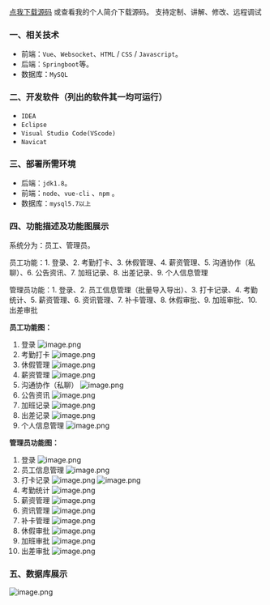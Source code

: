 [点我下载源码](https://www.oneprosol.com/detail/689f4f2c8d9445828d548f1b955f59ba)
或查看我的个人简介下载源码。
支持定制、讲解、修改、远程调试
### 一、相关技术
- 前端：`Vue`、`Websocket`、`HTML` / `CSS` / `Javascript`。
- 后端：`Springboot`等。
- 数据库：`MySQL`

### 二、开发软件（列出的软件其一均可运行）
- `IDEA`
- `Eclipse`
- `Visual Studio Code(VScode)`
- `Navicat`
### 三、部署所需环境

- 后端：`jdk1.8`。
- 前端：`node`、`vue-cli` 、`npm`  。
- 数据库：`mysql5.7以上`

### 四、功能描述及功能图展示
系统分为：员工、管理员。

员工功能：1. 登录、2. 考勤打卡、3. 休假管理、4. 薪资管理、5. 沟通协作（私聊）、6. 公告资讯、7. 加班记录、8. 出差记录、9. 个人信息管理

管理员功能：1. 登录、2. 员工信息管理（批量导入导出）、3. 打卡记录、4. 考勤统计、5. 薪资管理、6. 资讯管理、7. 补卡管理、8. 休假审批、9. 加班审批、10. 出差审批

**员工功能图：**

1. 登录
![image.png](https://pic.picprosol.com/user_upload/1ca4a16527164fbdbe5588f4023765f3/2025-02-22%2017:56:43_image.png)
2. 考勤打卡
![image.png](https://pic.picprosol.com/user_upload/1ca4a16527164fbdbe5588f4023765f3/2025-02-22%2017:55:17_image.png)
3. 休假管理
![image.png](https://pic.picprosol.com/user_upload/1ca4a16527164fbdbe5588f4023765f3/2025-02-22%2017:55:45_image.png)
4. 薪资管理
![image.png](https://pic.picprosol.com/user_upload/1ca4a16527164fbdbe5588f4023765f3/2025-02-22%2017:55:49_image.png)
5. 沟通协作（私聊）
![image.png](https://pic.picprosol.com/user_upload/1ca4a16527164fbdbe5588f4023765f3/2025-02-22%2017:56:17_image.png)
6. 公告资讯
![image.png](https://pic.picprosol.com/user_upload/1ca4a16527164fbdbe5588f4023765f3/2025-02-22%2017:56:22_image.png)
7. 加班记录
![image.png](https://pic.picprosol.com/user_upload/1ca4a16527164fbdbe5588f4023765f3/2025-02-22%2017:56:26_image.png)
8. 出差记录
![image.png](https://pic.picprosol.com/user_upload/1ca4a16527164fbdbe5588f4023765f3/2025-02-22%2017:56:31_image.png)
9. 个人信息管理
![image.png](https://pic.picprosol.com/user_upload/1ca4a16527164fbdbe5588f4023765f3/2025-02-22%2017:56:37_image.png)

**管理员功能图：**

1. 登录
![image.png](https://pic.picprosol.com/user_upload/1ca4a16527164fbdbe5588f4023765f3/2025-02-22%2017:56:43_image.png)
2. 员工信息管理
![image.png](https://pic.picprosol.com/user_upload/1ca4a16527164fbdbe5588f4023765f3/2025-02-22%2017:56:54_image.png)
3. 打卡记录
![image.png](https://pic.picprosol.com/user_upload/1ca4a16527164fbdbe5588f4023765f3/2025-02-22%2017:57:13_image.png)
![image.png](https://pic.picprosol.com/user_upload/1ca4a16527164fbdbe5588f4023765f3/2025-02-22%2017:57:19_image.png)
4. 考勤统计
![image.png](https://pic.picprosol.com/user_upload/1ca4a16527164fbdbe5588f4023765f3/2025-02-22%2017:57:24_image.png)
5. 薪资管理
![image.png](https://pic.picprosol.com/user_upload/1ca4a16527164fbdbe5588f4023765f3/2025-02-22%2017:57:27_image.png)
6. 资讯管理
![image.png](https://pic.picprosol.com/user_upload/1ca4a16527164fbdbe5588f4023765f3/2025-02-22%2017:57:31_image.png)
7. 补卡管理
![image.png](https://pic.picprosol.com/user_upload/1ca4a16527164fbdbe5588f4023765f3/2025-02-22%2017:57:36_image.png)
8. 休假审批
![image.png](https://pic.picprosol.com/user_upload/1ca4a16527164fbdbe5588f4023765f3/2025-02-22%2017:57:39_image.png)
9. 加班审批
![image.png](https://pic.picprosol.com/user_upload/1ca4a16527164fbdbe5588f4023765f3/2025-02-22%2017:57:43_image.png)
10. 出差审批
![image.png](https://pic.picprosol.com/user_upload/1ca4a16527164fbdbe5588f4023765f3/2025-02-22%2017:57:49_image.png)

### 五、数据库展示
![image.png](https://pic.picprosol.com/user_upload/1ca4a16527164fbdbe5588f4023765f3/2025-02-22%2017:58:04_image.png)
